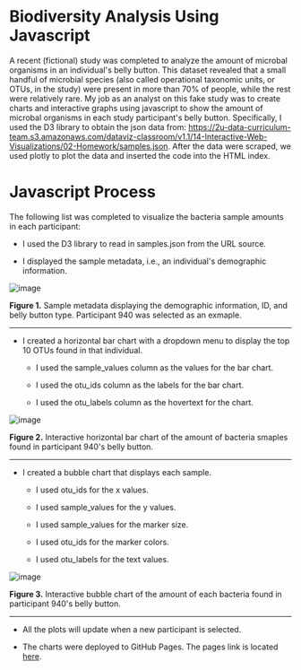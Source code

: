 # Biodiversity Analysis Using Javascript

A recent (fictional) study was completed to analyze the amount of microbal organisms in an individual's belly button. This dataset revealed that a small handful of microbial species (also called operational taxonomic units, or OTUs, in the study) were present in more than 70% of people, while the rest were relatively rare. My job as an analyst on this fake study was to create charts and interactive graphs using javascript to show the amount of microbal organisms in each study participant's belly button. Specifically, I used the D3 library to obtain the json data from: https://2u-data-curriculum-team.s3.amazonaws.com/dataviz-classroom/v1.1/14-Interactive-Web-Visualizations/02-Homework/samples.json. After the data were scraped, we used plotly to plot the data and inserted the code into the HTML index.


# Javascript Process
The following list was completed to visualize the bacteria sample amounts in each participant:

* I used the D3 library to read in samples.json from the URL source.

* I displayed the sample metadata, i.e., an individual's demographic information.
  
![image](https://github.com/nicholaishaw/belly-button-challenge/assets/135463220/7013d4af-d120-4b24-9fa4-c33901cace6b)

**Figure 1.** Sample metadata displaying the demographic information, ID, and belly button type. Participant 940 was selected as an exmaple.
___

* I created a horizontal bar chart with a dropdown menu to display the top 10 OTUs found in that individual.

     * I used the sample_values column as the values for the bar chart.

     * I used the otu_ids column as the labels for the bar chart.

     * I used the otu_labels column as the hovertext for the chart.
  
![image](https://github.com/nicholaishaw/belly-button-challenge/assets/135463220/c47c51f3-b830-4a06-9fce-eab95cbaa1a8)

**Figure 2.** Interactive horizontal bar chart of the amount of bacteria smaples found in participant 940's belly button.
___

* I created a bubble chart that displays each sample.

    * I used otu_ids for the x values.

    * I used sample_values for the y values.

    * I used sample_values for the marker size.

    * I used otu_ids for the marker colors.

    * I used otu_labels for the text values.

![image](https://github.com/nicholaishaw/belly-button-challenge/assets/135463220/dec076ac-37ae-435f-b71b-9a4c25b3d499)

**Figure 3.** Interactive bubble chart of the amount of each bacteria found in participant 940's belly button.
___

* All the plots will update when a new participant is selected.

* The charts were deployed to GitHub Pages. The pages link is located [here](https://nicholaishaw.github.io/belly-button-challenge/).
